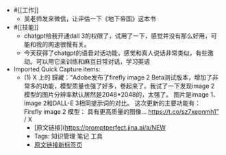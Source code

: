 - #[[工作]]
    - 吴老师发来微信，让评估一下《地下帝国》这本书
- #[[技能]]
    - chatgpt给我开通dall 3的权限了，试用了一下，感觉并没有那么好用，可能和我的网速很慢有关。
    - 今天获得了chatgpt的语音对话功能，感觉和真人说话非常类似，有些激动。可以用它来训练和麻豆日常对话，学习英语
- Imported Quick Capture items:
    - (1) X 上的 歸藏：“Adobe发布了firefly image 2 Beta测试版本，增加了非常多的功能，模型质量也强了好多，卷起来了。我试了一下发现image 2模型的图片分辨率默认居然是2048*2048的，太强了。 图片是image 1、image 2和DALL-E 3相同提示词的对比。 这次更新的主要功能有： Firefly image 2 模型： 具有更高​质量​的​图像… https://t.co/sz7xepnmh1” / X
        - [原文链接](https://promptperfect.jina.ai/a/NEW
        - Tags: 知识管理 笔记 工具
        - [原文链接](https://twitter.com/op7418/status/1711785830623428897)[新标签页](chrome://new-tab-page/)
